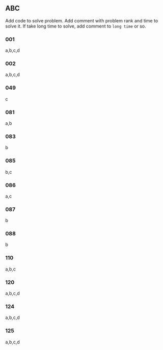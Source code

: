 ## ABC

Add code to solve problem.
Add comment with problem rank and time to solve it.
If take long time to solve, add comment to `long time` or so.

### 001
a,b,c,d

### 002
a,b,c,d

### 049
c

### 081
a,b

### 083
b

### 085
b,c

### 086
a,c

### 087
b

### 088
b

### 110
a,b,c

### 120
a,b,c,d

### 124
a,b,c,d

### 125
a,b,c,d


